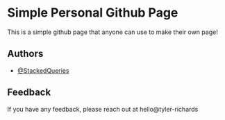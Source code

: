 
# Simple Personal Github Page
This is a simple github page that anyone can use to make their own page!

## Authors
- [@StackedQueries](https://www.github.com/StackedQueries)
## Feedback
If you have any feedback, please reach out at hello@tyler-richards

